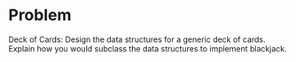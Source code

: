 # Problem

Deck of Cards: Design the data structures for a generic deck of cards. Explain how you would
subclass the data structures to implement blackjack.